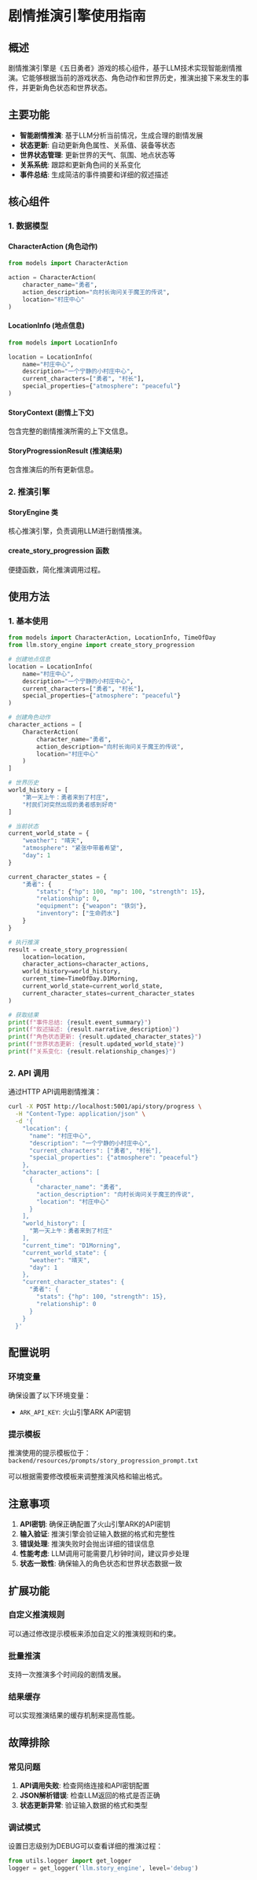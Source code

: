 # 剧情推演引擎使用指南

## 概述

剧情推演引擎是《五日勇者》游戏的核心组件，基于LLM技术实现智能剧情推演。它能够根据当前的游戏状态、角色动作和世界历史，推演出接下来发生的事件，并更新角色状态和世界状态。

## 主要功能

- **智能剧情推演**: 基于LLM分析当前情况，生成合理的剧情发展
- **状态更新**: 自动更新角色属性、关系值、装备等状态
- **世界状态管理**: 更新世界的天气、氛围、地点状态等
- **关系系统**: 跟踪和更新角色间的关系变化
- **事件总结**: 生成简洁的事件摘要和详细的叙述描述

## 核心组件

### 1. 数据模型

#### CharacterAction (角色动作)
```python
from models import CharacterAction

action = CharacterAction(
    character_name="勇者",
    action_description="向村长询问关于魔王的传说",
    location="村庄中心"
)
```

#### LocationInfo (地点信息)
```python
from models import LocationInfo

location = LocationInfo(
    name="村庄中心",
    description="一个宁静的小村庄中心",
    current_characters=["勇者", "村长"],
    special_properties={"atmosphere": "peaceful"}
)
```

#### StoryContext (剧情上下文)
包含完整的剧情推演所需的上下文信息。

#### StoryProgressionResult (推演结果)
包含推演后的所有更新信息。

### 2. 推演引擎

#### StoryEngine 类
核心推演引擎，负责调用LLM进行剧情推演。

#### create_story_progression 函数
便捷函数，简化推演调用过程。

## 使用方法

### 1. 基本使用

```python
from models import CharacterAction, LocationInfo, TimeOfDay
from llm.story_engine import create_story_progression

# 创建地点信息
location = LocationInfo(
    name="村庄中心",
    description="一个宁静的小村庄中心",
    current_characters=["勇者", "村长"],
    special_properties={"atmosphere": "peaceful"}
)

# 创建角色动作
character_actions = [
    CharacterAction(
        character_name="勇者",
        action_description="向村长询问关于魔王的传说",
        location="村庄中心"
    )
]

# 世界历史
world_history = [
    "第一天上午：勇者来到了村庄",
    "村民们对突然出现的勇者感到好奇"
]

# 当前状态
current_world_state = {
    "weather": "晴天",
    "atmosphere": "紧张中带着希望",
    "day": 1
}

current_character_states = {
    "勇者": {
        "stats": {"hp": 100, "mp": 100, "strength": 15},
        "relationship": 0,
        "equipment": {"weapon": "铁剑"},
        "inventory": ["生命药水"]
    }
}

# 执行推演
result = create_story_progression(
    location=location,
    character_actions=character_actions,
    world_history=world_history,
    current_time=TimeOfDay.D1Morning,
    current_world_state=current_world_state,
    current_character_states=current_character_states
)

# 获取结果
print(f"事件总结: {result.event_summary}")
print(f"叙述描述: {result.narrative_description}")
print(f"角色状态更新: {result.updated_character_states}")
print(f"世界状态更新: {result.updated_world_state}")
print(f"关系变化: {result.relationship_changes}")
```

### 2. API 调用

通过HTTP API调用剧情推演：

```bash
curl -X POST http://localhost:5001/api/story/progress \
  -H "Content-Type: application/json" \
  -d '{
    "location": {
      "name": "村庄中心",
      "description": "一个宁静的小村庄中心",
      "current_characters": ["勇者", "村长"],
      "special_properties": {"atmosphere": "peaceful"}
    },
    "character_actions": [
      {
        "character_name": "勇者",
        "action_description": "向村长询问关于魔王的传说",
        "location": "村庄中心"
      }
    ],
    "world_history": [
      "第一天上午：勇者来到了村庄"
    ],
    "current_time": "D1Morning",
    "current_world_state": {
      "weather": "晴天",
      "day": 1
    },
    "current_character_states": {
      "勇者": {
        "stats": {"hp": 100, "strength": 15},
        "relationship": 0
      }
    }
  }'
```

## 配置说明

### 环境变量
确保设置了以下环境变量：
- `ARK_API_KEY`: 火山引擎ARK API密钥

### 提示模板
推演使用的提示模板位于：
`backend/resources/prompts/story_progression_prompt.txt`

可以根据需要修改模板来调整推演风格和输出格式。

## 注意事项

1. **API密钥**: 确保正确配置了火山引擎ARK的API密钥
2. **输入验证**: 推演引擎会验证输入数据的格式和完整性
3. **错误处理**: 推演失败时会抛出详细的错误信息
4. **性能考虑**: LLM调用可能需要几秒钟时间，建议异步处理
5. **状态一致性**: 确保输入的角色状态和世界状态数据一致

## 扩展功能

### 自定义推演规则
可以通过修改提示模板来添加自定义的推演规则和约束。

### 批量推演
支持一次推演多个时间段的剧情发展。

### 结果缓存
可以实现推演结果的缓存机制来提高性能。

## 故障排除

### 常见问题

1. **API调用失败**: 检查网络连接和API密钥配置
2. **JSON解析错误**: 检查LLM返回的格式是否正确
3. **状态更新异常**: 验证输入数据的格式和类型

### 调试模式
设置日志级别为DEBUG可以查看详细的推演过程：

```python
from utils.logger import get_logger
logger = get_logger('llm.story_engine', level='debug')
```
